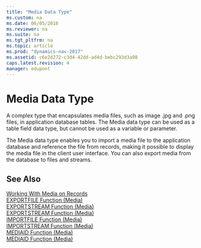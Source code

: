 ```yaml
---
title: "Media Data Type"
ms.custom: na
ms.date: 06/05/2016
ms.reviewer: na
ms.suite: na
ms.tgt_pltfrm: na
ms.topic: article
ms.prod: "dynamics-nav-2017"
ms.assetid: c6e2d272-c3d4-42dd-ad4d-bebc293d3a98
caps.latest.revision: 4
manager: edupont
---
```

# Media Data Type
A complex type that encapsulates media files, such as image .jpg and .png files, in application database tables. The Media data type can be used as a table field data type, but cannot be used as a variable or parameter.  

 The Media data type enables you to import a media file to the application database and reference the file from records, making it possible to display the media file in the client user interface. You can also export media from the database to files and streams. 

## See Also  
 [Working With Media on Records](Working-With-Media-on-Records.md)  
 [EXPORTFILE Function \(Media\)](EXPORTFILE-Function--Media-.md)   
 [EXPORTSTREAM Function \(Media\)](EXPORTSTREAM-Function--Media-.md)   
 [EXPORTSTREAM Function \(Media\)](EXPORTSTREAM-Function--Media-.md)   
 [IMPORTFILE Function \(Media\)](IMPORTFILE-Function--Media-.md)   
 [IMPORTSTREAM Function \(Media\)](IMPORTSTREAM-Function--Media-.md)   
 [MEDIAID Function \(Media\)](MEDIAID-Function--Media-.md)   
 [MEDIAID Function \(Media\)](MEDIAID-Function--Media-.md)
